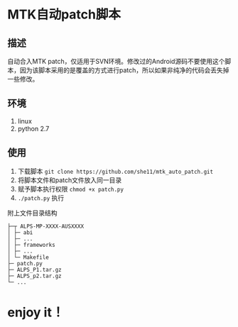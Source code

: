 # MTK自动patch脚本
## 描述
自动合入MTK patch，仅适用于SVN环境。修改过的Android源码不要使用这个脚本，因为该脚本采用的是覆盖的方式进行patch，所以如果非纯净的代码会丢失掉一些修改。 
## 环境
1. linux
2. python 2.7  

## 使用
1. 下载脚本 `git clone https://github.com/she11/mtk_auto_patch.git`
2. 将脚本文件和patch文件放入同一目录
3. 赋予脚本执行权限 `chmod +x patch.py`
4. `./patch.py` 执行  


附上文件目录结构

```
├─┬ ALPS-MP-XXXX-AUSXXXX
│ ├─ abi
│ ├─ ...
│ ├─ frameworks
│ ├─ ...
│ └─ Makefile
├─ patch.py
├─ ALPS_P1.tar.gz
├─ ALPS_p2.tar.gz
└─ ...
```


# enjoy it！
